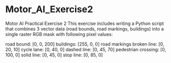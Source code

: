 # Motor_AI_Exercise2
Motor AI Practical Exercise 2
This exercise includes writing a Python script that combines 3 vector data (road bounds, road markings, buildings) into a single raster RGB mask with following pixel values:

road bound: [0, 0, 200]
buildings: [255, 0, 0]
road markings
broken line: [0, 20, 10]
cycle lane: [0, 40, 0]
dashed line: [0, 45, 70]
pedestrian crossing: [0, 100, 0]
solid line: [0, 45, 0]
stop line: [0, 85, 0]
